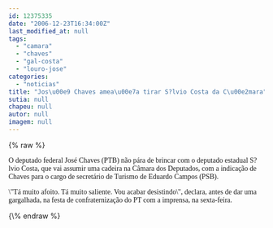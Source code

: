 ```yaml
---
id: 12375335
date: "2006-12-23T16:34:00Z"
last_modified_at: null
tags:
  - "camara"
  - "chaves"
  - "gal-costa"
  - "louro-jose"
categories:
  - "noticias"
title: "Jos\u00e9 Chaves amea\u00e7a tirar S?lvio Costa da C\u00e2mara"
sutia: null
chapeu: null
autor: null
imagem: null
---
```

{\% raw %}
<p><P><FONT face=Verdana>O deputado federal José Chaves (PTB) não pára de brincar com o deputado estadual S?lvio Costa, que vai assumir uma cadeira na Câmara dos Deputados, com a indicação de Chaves para o cargo de secretário de Turismo de Eduardo Campos (PSB).</FONT></P></p>
<p><P><FONT face=Verdana>\"Tá muito afoito. Tá muito saliente. Vou acabar desistindo\", declara, antes de dar uma gargalhada, na festa de confraternização do PT com a imprensa, na sexta-feira.</FONT></P> </p>
{\% endraw %}